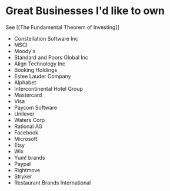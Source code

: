# Great Businesses I'd like to own
See [[The Fundamental Theorem of Investing]]

- Constellation Software Inc
- MSCI
- Moody's
- Standard and Poors Global Inc
- Align Technology Inc
- Booking Holdings
- Estee Lauder Company
- Alphabet
- Intercontinental Hotel Group
- Mastercard
- Visa
- Paycom Software
- Unilever
- Waters Corp
- Rational AG
- Facebook
- Microsoft
- Etsy
- Wix 
- Yum! brands
- Paypal
- Rightmove
- Stryker
- Restaurant Brands International








